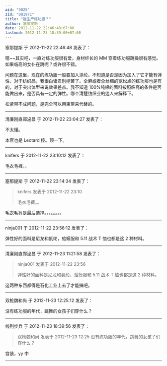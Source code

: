 ```yaml
---
aid: "9025"
zid: "081971"
title: "能生产练功服？"
author: 塞那提斯
date: 2012-11-22 22:46:48+07:00
lastmod: 2012-11-23 18:39:00+07:00
---
```


塞那提斯 于 2012-11-22 22:46:48 发表了：

嗯~~其实吧，一直对练功服很有爱，身材纤长的 MM 穿着练功服跳操很有感觉。如果临高的女仆在跳呢？或许很不错。

问题在这里，现在的练功服一般要加入涤纶，不知道是否是因为加入了它才能有弹性，对于纺织品，我很白诸君别挖苦了。全麻或者全丝绸的宽松点的练功服也是有的，对于突出体型来说效果差点。我不知道 100%纯棉的面料按照临高的条件是否能做出来，是否具有一定的弹性。哪个清楚纺织业的达人来解释下。

松紧带不成问题，是完全可以用束带来代替的。

---

清廉刚直郑泌昌 于 2012-11-22 23:04:27 发表了：

不太懂。

本官也是 Leotard 控。顶一下。

---

knifers 于 2012-11-22 23:10:12 发表了：

毛衣毛裤。。

---

塞那提斯 于 2012-11-22 23:14:34 发表了：

> knifers 发表于 2012-11-22 23:10
>
> 毛衣毛裤。。

毛衣毛裤是最后选择。。。。。。。。

---

ninja001 于 2012-11-22 23:56:12 发表了：

弹性好的面料是尼龙和氨纶，蛤蟆服和 5.11 战术 T 恤也都是这 2 种材料。

---

清廉刚直郑泌昌 于 2012-11-23 11:21:58 发表了：

> ninja001 发表于 2012-11-22 23:56
>
> 弹性好的面料是尼龙和氨纶，蛤蟆服和 5.11 战术 T 恤也都是这 2 种材料。

这两种东西都得是石化工业上去了才能搞吧。

---

双枪魏和尚 于 2012-11-23 12:25:12 发表了：

没有练功服的年代，跳舞的女孩子们穿什么？

---

线列步兵 于 2012-11-23 18:39:56 发表了：

> 双枪魏和尚 发表于 2012-11-23 12:25 没有练功服的年代，跳舞的女孩子们穿什么？

宫装，yy 中

---
